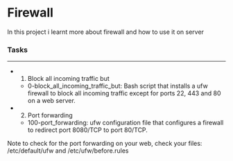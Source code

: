 # Firewall

In this project i learnt more about firewall and how to use it on server

### Tasks
-----------------------------------------------------------------------------------------------------------------------------------------------------------------------
* 1. Block all incoming traffic but

   + 0-block_all_incoming_traffic_but: Bash script that installs a ufw firewall to block all incoming traffic except for ports 22, 443 and 80 on a web server.

* 2. Port forwarding

    + 100-port_forwarding: ufw configuration file that configures a firewall to redirect port 8080/TCP to port 80/TCP.


Note to check for the port forwarding on your web, check your files: /etc/default/ufw and /etc/ufw/before.rules

